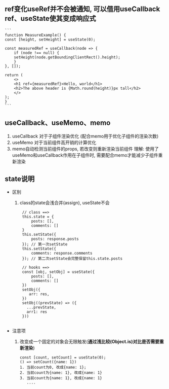 ## ref变化useRef并不会被通知, 可以借用useCallback ref、useState使其变成响应式
    ```
    function MeasureExample() {
    const [height, setHeight] = useState(0);

    const measuredRef = useCallback(node => {
        if (node !== null) {
        setHeight(node.getBoundingClientRect().height);
        }
    }, []);

    return (
        <>
        <h1 ref={measuredRef}>Hello, world</h1>
        <h2>The above header is {Math.round(height)}px tall</h2>
        </>
    );
    }
    ```

## useCallback、useMemo、memo
1. useCallback 对于子组件渲染优化 (配合memo用于优化子组件的渲染次数)
2. useMemo 对于当前组件高开销的计算优化
3. memo自动检测当前组件的props, 若改变则重新渲染当前组件
理解: 使用了useMemo和useCallback作用在子组件时, 需要配合memo才能减少子组件重新渲染

## state说明
- 区别
    1. class的state会浅合并(assign), useState不会
       ```
        // class ==>
        this.state = {
            posts: [],
            comments: []
        }
        this.setState({
            posts: response.posts
        }); // 第一次setState
        this.setState({
            comments: response.comments
        }); // 第二次setState会完整保留this.state.posts

        // hooks ==>
        const [obj, setObj] = useState({
            posts: [],
            comments: []
        })
        setObj({
           arr: res,
        })
        setObj((prevState) => ({
          ...prevState,
          arr1: res
        }))
        
       ```
    
- 注意项
  1. 改变成一个固定的对象会无限触发(**通过浅比较(Object.is)对比是否需要重新渲染**)
     ```
     const [count, setCount] = useState(0);
     () => setCount({name: 1})
     1. 当前count为0, 改成{name: 1};
     2. 当前count为{name: 1}, 改成{name: 1}
     3. 当前count为{name: 1}, 改成{name: 1}
        ....
     ```